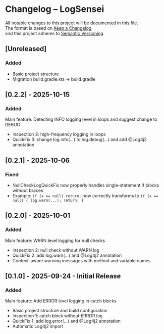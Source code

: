 # Changelog – LogSensei

All notable changes to this project will be documented in this file.  
The format is based on [Keep a Changelog](https://keepachangelog.com/en/1.0.0/),  
and this project adheres to [Semantic Versioning](https://semver.org/).


## [Unreleased]
### Added
- Basic project structure
- Migration build.gradle.kts → build.gradle

## [0.2.2] - 2025-10-15
### Added

Main feature: Detecting INFO logging level in loops and suggest change to DEBUG 

- Inspection 3: high-frequency logging in loops
- QuickFix 3: change log.info(...) to log.debug(...) and add @Log4j2 annotation 

## [0.2.1] - 2025-10-06
### Fixed
- NullCheckLogQuickFix now properly handles single-statement if blocks without braces
- Example: `if (x == null) return;` now correctly transforms to `if (x == null) { log.warn(...); return; }`

## [0.2.0] - 2025-10-01
### Added

Main feature: WARN level logging for null checks

- Inspection 2: null check without WARN log
- QuickFix 2: add log.warn(...) and @Log4j2 annotation 
- Context-aware warning messages with method and variable names

## [0.1.0] - 2025-09-24 - Initial Release
### Added

Main feature: Add ERROR level logging in catch blocks

- Basic project structure and build configuration
- Inspection 1: catch block without ERROR log 
- QuickFix 1: add log.error(...) and @Log4j2 annotation 
- Automatic Log4j2 import 



